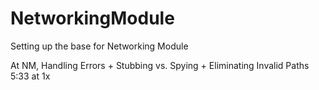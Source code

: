 # NetworkingModule
Setting up the base for Networking Module

At NM, Handling Errors + Stubbing vs. Spying + Eliminating Invalid Paths 5:33 at 1x
